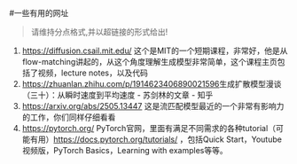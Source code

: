 #一些有用的网址

>   请维持分点格式,并以超链接的形式给出!

1.   <https://diffusion.csail.mit.edu/> 这个是MIT的一个短期课程，非常好，他是从flow-matching讲起的，从这个角度理解生成模型非常简单，这个课程主页包括了视频，lecture notes，以及代码
2.   <https://zhuanlan.zhihu.com/p/1914623406890021596>生成扩散模型漫谈（三十）：从瞬时速度到平均速度 - 苏剑林的文章 - 知乎
3.   <https://arxiv.org/abs/2505.13447> 这是流匹配模型最近的一个非常有影响力的工作，你们同样仔细看看
4.   <https://pytorch.org/> PyTorch官网，里面有满足不同需求的各种tutorial（可能有用）<https://docs.pytorch.org/tutorials/> ，包括Quick Start，Youtube视频版，PyTorch Basics，Learning with examples等等。
 
